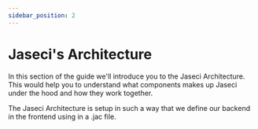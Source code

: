 ```yaml
---
sidebar_position: 2
---
```


# Jaseci's Architecture

In this section of the guide we'll introduce you to the Jaseci Architecture. This would help you to understand what components makes up Jaseci under the hood and how they work together.

The Jaseci Architecture is setup in such a way that we define our backend in the frontend using in a .jac file.